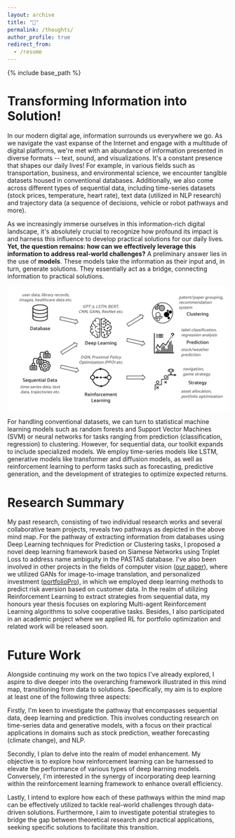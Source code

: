 ```yaml
---
layout: archive
title: "📝"
permalink: /thoughts/
author_profile: true
redirect_from:
  - /resume
---
```


{% include base_path %}

Transforming Information into Solution!
======

In our modern digital age, information surrounds us everywhere we go. As we navigate the vast expanse of the Internet and engage with a multitude of digital platforms, we're met with an abundance of information presented in diverse formats -- text, sound, and visualizations. It's a constant presence that shapes our daily lives! For example, in various fields such as transportation, business, and environmental science, we encounter tangible datasets housed in conventional databases. Additionally, we also come across different types of sequential data, including time-series datasets (stock prices, temperature, heart rate), text data (utilized in NLP research) and trajectory data (a sequence of decisions, vehicle or robot pathways and more).

As we increasingly immerse ourselves in this information-rich digital landscape, it's absolutely crucial to recognize how profound its impact is and harness this influence to develop practical solutions for our daily lives. **Yet, the question remains: how can we effectively leverage this information to address real-world challenges?** A preliminary answer lies in the use of **models**. These models take the information as their input and, in turn, generate solutions. They essentially act as a bridge, connecting information to practical solutions.

![summary](/images/info.svg)

For handling conventional datasets, we can turn to statistical machine learning models such as random forests and Support Vector Machines (SVM) or neural networks for tasks ranging from prediction (classification, regression) to clustering. However, for sequential data, our toolkit expands to include specialized models. We employ time-series models like LSTM, generative models like transformer and diffusion models, as well as reinforcement learning to perform tasks such as forecasting, predictive generation, and the development of strategies to optimize expected returns. 

Research Summary
======

My past research, consisting of two individual research works and several collaborative team projects, reveals two pathways as depicted in the above mind map. For the pathway of extracting information from databases using Deep Learning techniques for Prediction or Clustering tasks, I proposed a novel deep learning framework based on Siamese Networks using Triplet Loss to address name ambiguity in the PASTAS database. I've also been involved in other projects in the fields of computer vision ([our paper](https://ieeexplore.ieee.org/document/9658979)), where we utilized GANs for image-to-image translation, and personalized investment ([portfolioPro](https://ucbcalid.wixsite.com/portfoliopro)), in which we employed deep learning methods to predict risk aversion based on customer data. In the realm of utilizing Reinforcement Learning to extract strategies from sequential data, my honours year thesis focuses on exploring Multi-agent Reinforcement Learning algorithms to solve cooperative tasks. Besides, I also participated in an academic project where we applied RL for portfolio optimization and related work will be released soon.

Future Work
======

Alongside continuing my work on the two topics I've already explored, I aspire to dive deeper into the overarching framework illustrated in this mind map, transitioning from data to solutions. Specifically, my aim is to explore at least one of the following three aspects:

Firstly, I'm keen to investigate the pathway that encompasses sequential data, deep learning and prediction. This involves conducting research on time-series data and generative models, with a focus on their practical applications in domains such as stock prediction, weather forecasting (climate change), and NLP.

Secondly, I plan to delve into the realm of model enhancement. My objective is to explore how reinforcement learning can be harnessed to elevate the performance of various types of deep learning models. Conversely, I'm interested in the synergy of incorporating deep learning within the reinforcement learning framework to enhance overall efficiency.

Lastly, I intend to explore how each of these pathways within the mind map can be effectively utilized to tackle real-world challenges through data-driven solutions. Furthermore, I aim to investigate potential strategies to bridge the gap between theoretical research and practical applications, seeking specific solutions to facilitate this transition.
